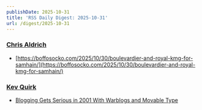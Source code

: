 ```yaml
---
publishDate: 2025-10-31
title: 'RSS Daily Digest: 2025-10-31'
url: /digest/2025-10-31
---
```


### [Chris Aldrich](https://boffosocko.com/)

  * [https://boffosocko.com/2025/10/30/boulevardier-and-royal-kmg-for-samhain/](https://boffosocko.com/2025/10/30/boulevardier-and-royal-kmg-for-samhain/)
  
### [Kev Quirk](https://kevquirk.com/)

  * [Blogging Gets Serious in 2001 With Warblogs and Movable Type](https://kevquirk.com/blog/blogging-gets-serious-in-2001-with-warblogs-and-movable-type/)
  
